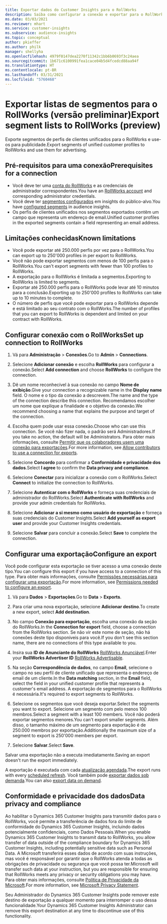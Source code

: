 ```yaml
---
title: Exportar dados do Customer Insights para o RollWorks
description: Saiba como configurar a conexão e exportar para o RollWorks.
ms.date: 03/03/2021
ms.reviewer: mhart
ms.service: customer-insights
ms.subservice: audience-insights
ms.topic: conceptual
author: pkieffer
ms.author: philk
manager: shellyha
ms.openlocfilehash: 4979f0147dea2270f11342c1bb6b0693f3c24aea
ms.sourcegitcommit: 1b671c6100991fea1cace04b5d4fcedcd88aa94f
ms.translationtype: HT
ms.contentlocale: pt-BR
ms.lasthandoff: 03/31/2021
ms.locfileid: "5760468"
---
```

# <a name="export-segment-lists-to-rollworks-preview"></a><span data-ttu-id="ac950-103">Exportar listas de segmentos para o RollWorks (versão preliminar)</span><span class="sxs-lookup"><span data-stu-id="ac950-103">Export segment lists to RollWorks (preview)</span></span>

<span data-ttu-id="ac950-104">Exporte segmentos de perfis de clientes unificados para o RollWorks e use-os para publicidade.</span><span class="sxs-lookup"><span data-stu-id="ac950-104">Export segments of unified customer profiles to RollWorks and use them for advertising.</span></span> 

## <a name="prerequisites-for-a-connection"></a><span data-ttu-id="ac950-105">Pré-requisitos para uma conexão</span><span class="sxs-lookup"><span data-stu-id="ac950-105">Prerequisites for a connection</span></span>

-   <span data-ttu-id="ac950-106">Você deve ter uma [conta do RollWorks](https://www.rollworks.com/) e as credenciais de administrador correspondentes.</span><span class="sxs-lookup"><span data-stu-id="ac950-106">You have an [RollWorks account](https://www.rollworks.com/) and corresponding administrator credentials.</span></span>
-   <span data-ttu-id="ac950-107">Você deve ter [segmentos configurados](segments.md) em insights do público-alvo.</span><span class="sxs-lookup"><span data-stu-id="ac950-107">You have [configured segments](segments.md) in audience insights.</span></span>
-   <span data-ttu-id="ac950-108">Os perfis de clientes unificados nos segmentos exportados contêm um campo que representa um endereço de email.</span><span class="sxs-lookup"><span data-stu-id="ac950-108">Unified customer profiles in the exported segments contain a field representing an email address.</span></span>

## <a name="known-limitations"></a><span data-ttu-id="ac950-109">Limitações conhecidas</span><span class="sxs-lookup"><span data-stu-id="ac950-109">Known limitations</span></span>

- <span data-ttu-id="ac950-110">Você pode exportar até 250.000 perfis por vez para o RollWorks.</span><span class="sxs-lookup"><span data-stu-id="ac950-110">You can export up to 250'000 profiles in per export to RollWorks.</span></span>
- <span data-ttu-id="ac950-111">Você não pode exportar segmentos com menos de 100 perfis para o RollWorks.</span><span class="sxs-lookup"><span data-stu-id="ac950-111">You can't export segments with fewer than 100 profiles to RollWorks.</span></span> 
- <span data-ttu-id="ac950-112">A exportação para o RollWorks é limitada a segmentos.</span><span class="sxs-lookup"><span data-stu-id="ac950-112">Exporting to RollWorks is limited to segments.</span></span>
- <span data-ttu-id="ac950-113">Exportar até 250.000 perfis para o RollWorks pode levar até 10 minutos para a conclusão.</span><span class="sxs-lookup"><span data-stu-id="ac950-113">Exporting up to 250'000 profiles to RollWorks can take up to 10 minutes to complete.</span></span> 
- <span data-ttu-id="ac950-114">O número de perfis que você pode exportar para o RollWorks depende e está limitado ao seu contrato com o RollWorks.</span><span class="sxs-lookup"><span data-stu-id="ac950-114">The number of profiles that you can export to RollWorks is dependent and limited on your contract with RollWorks.</span></span>

## <a name="set-up-connection-to-rollworks"></a><span data-ttu-id="ac950-115">Configurar conexão com o RollWorks</span><span class="sxs-lookup"><span data-stu-id="ac950-115">Set up connection to RollWorks</span></span>

1. <span data-ttu-id="ac950-116">Vá para **Administração** > **Conexões**.</span><span class="sxs-lookup"><span data-stu-id="ac950-116">Go to **Admin** > **Connections**.</span></span>

1. <span data-ttu-id="ac950-117">Selecione **Adicionar conexão** e escolha **RollWorks** para configurar a conexão.</span><span class="sxs-lookup"><span data-stu-id="ac950-117">Select **Add connection** and choose **RollWorks** to configure the connection.</span></span>

1. <span data-ttu-id="ac950-118">Dê um nome reconhecível à sua conexão no campo **Nome de exibição**.</span><span class="sxs-lookup"><span data-stu-id="ac950-118">Give your connection a recognizable name in the **Display name** field.</span></span> <span data-ttu-id="ac950-119">O nome e o tipo da conexão a descrevem.</span><span class="sxs-lookup"><span data-stu-id="ac950-119">The name and the type of the connection describe this connection.</span></span> <span data-ttu-id="ac950-120">Recomendamos escolher um nome que explique a finalidade e o objetivo da conexão.</span><span class="sxs-lookup"><span data-stu-id="ac950-120">We recommend choosing a name that explains the purpose and target of the connection.</span></span>

1. <span data-ttu-id="ac950-121">Escolha quem pode usar essa conexão.</span><span class="sxs-lookup"><span data-stu-id="ac950-121">Choose who can use this connection.</span></span> <span data-ttu-id="ac950-122">Se você não fizer nada, o padrão será Administradores.</span><span class="sxs-lookup"><span data-stu-id="ac950-122">If you take no action, the default will be Administrators.</span></span> <span data-ttu-id="ac950-123">Para obter mais informações, consulte [Permitir que os colaboradores usem uma conexão para exportações](connections.md#allow-contributors-to-use-a-connection-for-exports).</span><span class="sxs-lookup"><span data-stu-id="ac950-123">For more information, see [Allow contributors to use a connection for exports](connections.md#allow-contributors-to-use-a-connection-for-exports).</span></span>

1. <span data-ttu-id="ac950-124">Selecione **Concordo** para confirmar a **Conformidade e privacidade dos dados**.</span><span class="sxs-lookup"><span data-stu-id="ac950-124">Select **I agree** to confirm the **Data privacy and compliance**.</span></span>

1. <span data-ttu-id="ac950-125">Selecione **Conectar** para inicializar a conexão com o RollWorks.</span><span class="sxs-lookup"><span data-stu-id="ac950-125">Select **Connect** to initialize the connection to RollWorks.</span></span>

1. <span data-ttu-id="ac950-126">Selecione **Autenticar com o RollWorks** e forneça suas credenciais de administrador do RollWorks.</span><span class="sxs-lookup"><span data-stu-id="ac950-126">Select **Authenticate with RollWorks** and provide your admin credentials for RollWorks.</span></span>

1. <span data-ttu-id="ac950-127">Selecione **Adicionar a si mesmo como usuário de exportação** e forneça suas credenciais do Customer Insights.</span><span class="sxs-lookup"><span data-stu-id="ac950-127">Select **Add yourself as export user** and provide your Customer Insights credentials.</span></span>

1. <span data-ttu-id="ac950-128">Selecione **Salvar** para concluir a conexão.</span><span class="sxs-lookup"><span data-stu-id="ac950-128">Select **Save** to complete the connection.</span></span>

## <a name="configure-an-export"></a><span data-ttu-id="ac950-129">Configurar uma exportação</span><span class="sxs-lookup"><span data-stu-id="ac950-129">Configure an export</span></span>

<span data-ttu-id="ac950-130">Você pode configurar esta exportação se tiver acesso a uma conexão deste tipo.</span><span class="sxs-lookup"><span data-stu-id="ac950-130">You can configure this export if you have access to a connection of this type.</span></span> <span data-ttu-id="ac950-131">Para obter mais informações, consulte [Permissões necessárias para configurar uma exportação](export-destinations.md#set-up-a-new-export).</span><span class="sxs-lookup"><span data-stu-id="ac950-131">For more information, see [Permissions needed to configure an export](export-destinations.md#set-up-a-new-export).</span></span>

1. <span data-ttu-id="ac950-132">Vá para **Dados** > **Exportações**.</span><span class="sxs-lookup"><span data-stu-id="ac950-132">Go to **Data** > **Exports**.</span></span>

1. <span data-ttu-id="ac950-133">Para criar uma nova exportação, selecione **Adicionar destino**.</span><span class="sxs-lookup"><span data-stu-id="ac950-133">To create a new export, select **Add destination**.</span></span>

1. <span data-ttu-id="ac950-134">No campo **Conexão para exportação**, escolha uma conexão da seção do RollWorks.</span><span class="sxs-lookup"><span data-stu-id="ac950-134">In the **Connection for export** field, choose a connection from the RollWorks section.</span></span> <span data-ttu-id="ac950-135">Se não vir este nome de seção, não há conexões deste tipo disponíveis para você.</span><span class="sxs-lookup"><span data-stu-id="ac950-135">If you don't see this section name, there are no connections of this type available to you.</span></span>

1. <span data-ttu-id="ac950-136">Insira sua **ID de Anunciante do RollWorks** [RollWorks Anunciável](https://help.adroll.com/hc/articles/212011838-Advertiser-Profiles).</span><span class="sxs-lookup"><span data-stu-id="ac950-136">Enter your **RollWorks Advertiser ID** [RollWorks Advertisable](https://help.adroll.com/hc/articles/212011838-Advertiser-Profiles).</span></span>

3. <span data-ttu-id="ac950-137">Na seção **Correspondência de dados**, no campo **Email**, selecione o campo no seu perfil de cliente unificado que representa o endereço de email de um cliente.</span><span class="sxs-lookup"><span data-stu-id="ac950-137">In the **Data matching** section, in the **Email** field, select the field in your unified customer profile that represents a customer's email address.</span></span> <span data-ttu-id="ac950-138">A exportação de segmentos para o RollWorks é necessária.</span><span class="sxs-lookup"><span data-stu-id="ac950-138">It's required to export segments to RollWorks.</span></span>

1. <span data-ttu-id="ac950-139">Selecione os segmentos que você deseja exportar.</span><span class="sxs-lookup"><span data-stu-id="ac950-139">Select the segments you want to export.</span></span> <span data-ttu-id="ac950-140">Selecione um segmento com pelo menos 100 membros.</span><span class="sxs-lookup"><span data-stu-id="ac950-140">Select a segment with a least 100 members.</span></span> <span data-ttu-id="ac950-141">Você não poderá exportar segmentos menores.</span><span class="sxs-lookup"><span data-stu-id="ac950-141">You can't export smaller segments.</span></span> <span data-ttu-id="ac950-142">Além disso, o tamanho máximo de um segmento para exportação é de 250.000 membros por exportação.</span><span class="sxs-lookup"><span data-stu-id="ac950-142">Additionally the maximum size of a segment to export is 250'000 members per export.</span></span> 

1. <span data-ttu-id="ac950-143">Selecione **Salvar**.</span><span class="sxs-lookup"><span data-stu-id="ac950-143">Select **Save**.</span></span>

<span data-ttu-id="ac950-144">Salvar uma exportação não a executa imediatamente.</span><span class="sxs-lookup"><span data-stu-id="ac950-144">Saving an export doesn't run the export immediately.</span></span>

<span data-ttu-id="ac950-145">A exportação é executada com cada [atualização agendada](system.md#schedule-tab).</span><span class="sxs-lookup"><span data-stu-id="ac950-145">The export runs with every [scheduled refresh](system.md#schedule-tab).</span></span> <span data-ttu-id="ac950-146">Você também pode [exportar dados sob demanda](export-destinations.md#run-exports-on-demand).</span><span class="sxs-lookup"><span data-stu-id="ac950-146">You can also [export data on demand](export-destinations.md#run-exports-on-demand).</span></span> 


## <a name="data-privacy-and-compliance"></a><span data-ttu-id="ac950-147">Conformidade e privacidade dos dados</span><span class="sxs-lookup"><span data-stu-id="ac950-147">Data privacy and compliance</span></span>

<span data-ttu-id="ac950-148">Ao habilitar o Dynamics 365 Customer Insights para transmitir dados para o RollWorks, você permite a transferência de dados fora do limite de conformidade do Dynamics 365 Customer Insights, incluindo dados potencialmente confidenciais, como Dados Pessoais.</span><span class="sxs-lookup"><span data-stu-id="ac950-148">When you enable Dynamics 365 Customer Insights to transmit data to RollWorks, you allow transfer of data outside of the compliance boundary for Dynamics 365 Customer Insights, including potentially sensitive data such as Personal Data.</span></span> <span data-ttu-id="ac950-149">A Microsoft transferirá esses dados de acordo com suas instruções, mas você é responsável por garantir que o RollWorks atenda a todas as obrigações de privacidade ou segurança que você possa ter.</span><span class="sxs-lookup"><span data-stu-id="ac950-149">Microsoft will transfer such data at your instruction, but you are responsible for ensuring that RollWorks meets any privacy or security obligations you may have.</span></span> <span data-ttu-id="ac950-150">Para obter mais informações, consulte [Política de Privacidade da Microsoft](https://go.microsoft.com/fwlink/?linkid=396732).</span><span class="sxs-lookup"><span data-stu-id="ac950-150">For more information, see [Microsoft Privacy Statement](https://go.microsoft.com/fwlink/?linkid=396732).</span></span>

<span data-ttu-id="ac950-151">Seu Administrador do Dynamics 365 Customer Insights pode remover este destino de exportação a qualquer momento para interromper o uso dessa funcionalidade.</span><span class="sxs-lookup"><span data-stu-id="ac950-151">Your Dynamics 365 Customer Insights Administrator can remove this export destination at any time to discontinue use of this functionality.</span></span>
